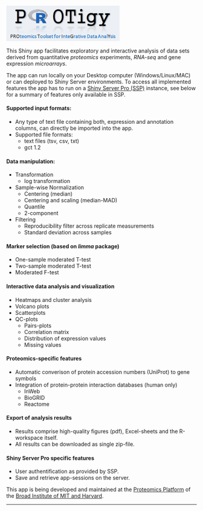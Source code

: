 <img src="www/logo_v3.png" alt="Drawing" style="width: 300px;"/>


This Shiny app facilitates exploratory and interactive analysis of data sets derived from quantitative  *proteomics* experiments, *RNA-seq* and gene expression *microarrays*.

The app can run locally on your Desktop computer (Windows/Linux/MAC) or can deployed to Shiny Server environments. To access all implemented features the app has to run on a [Shiny Server Pro (SSP)](https://www.rstudio.com/products/shiny-server-pro/) instance, see below for a summary of features only available in SSP. 

#### Supported input formats:
* Any type of text file containing both, expression and annotation columns, can directly be imported into the app.
* Supported file formats:
    + text files (tsv, csv, txt)
    + gct 1.2

#### Data manipulation:
* Transformation
    + log transformation
* Sample-wise Normalization
    + Centering (median)
    + Centering and scaling (median-MAD)
    + Quantile
    + 2-component
* Filtering
    + Reproducibility filter across replicate measurements
    + Standard deviation across samples
    
#### Marker selection (based on _limma_ package)
* One-sample moderated T-test
* Two-sample moderated T-test
* Moderated F-test

#### Interactive data analysis and visualization
* Heatmaps and cluster analysis
* Volcano plots
* Scatterplots
* QC-plots
    + Pairs-plots
    + Correlation matrix
    + Distribution of expression values
    + Missing values

#### Proteomics-specific features
* Automatic converison of protein accession numbers (UniProt) to gene symbols
* Integration of protein-protein interaction databases (human only)
    + InWeb 
    + BioGRID
    + Reactome 

#### Export of analysis results
* Results comprise high-quality figures (pdf), Excel-sheets and the R-workspace itself.
* All results can be downloaded as single zip-file. 


#### Shiny Server Pro specific features
* User authentification as provided by SSP.
* Save and retrieve app-sessions on the server.


This app is being developed and maintained at the [Proteomics Platform](https://www.broadinstitute.org/proteomics) of the [Broad Institute of MIT and Harvard](https://www.broadinstitute.org/).

***
